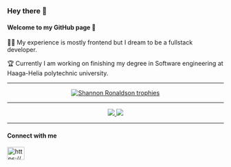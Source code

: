 ### Hey there 👀

#### Welcome to my GitHub page 🥳

👩‍💻 My experience is mostly frontend but I dream to be a fullstack developer.

🏆 Currently I am working on finishing my degree in Software engineering at Haaga-Helia polytechnic university. 

---

<p align="center"> <a href="https://github.com/ryo-ma/github-profile-trophy"><img src="https://github-profile-trophy.vercel.app/?username=shanronaldson&theme=tokyonight&row=1&margin-w=15" alt="Shannon Ronaldson trophies" /></a> </p>

---
<div align="center">
<a href="">
  <img src="https://github-readme-stats.vercel.app/api/?username=shanronaldson&count_private=true&theme=tokyonight&showicons=true" />
</a>
<a href="">
  <img src="https://github-readme-stats.vercel.app/api/top-langs/?username=shanronaldson&langs_count=5&theme=tokyonight" />
</a>
</div>

---

#### Connect with me
<p align="left">
<a href="https://www.linkedin.com/in/shannon-ronaldson-562b98bb/" target="_blank"><img align="center" src="https://raw.githubusercontent.com/rahuldkjain/github-profile-readme-generator/master/src/images/icons/Social/linked-in-alt.svg" alt="https://www.linkedin.com/in/shannon-ronaldson-562b98bb/" height="30" width="40" /></a>
</p>
